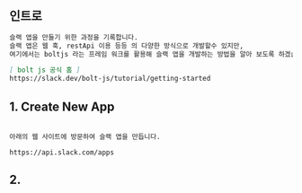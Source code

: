 ## 인트로
```md
슬랙 앱을 만들기 위한 과정을 기록합니다.
슬랙 앱은 웹 훅, restApi 이용 등등 의 다양한 방식으로 개발할수 있지만,
여기에서는 boltjs 라는 프레임 워크를 활용해 슬랙 앱을 개발하는 방법을 알아 보도록 하겠습니다.

[ bolt js 공식 홈 ]
https://slack.dev/bolt-js/tutorial/getting-started
```



## 1. Create New App
```

아래의 웹 사이트에 방문하여 슬랙 앱을 만듭니다.

https://api.slack.com/apps
```


## 2. 


